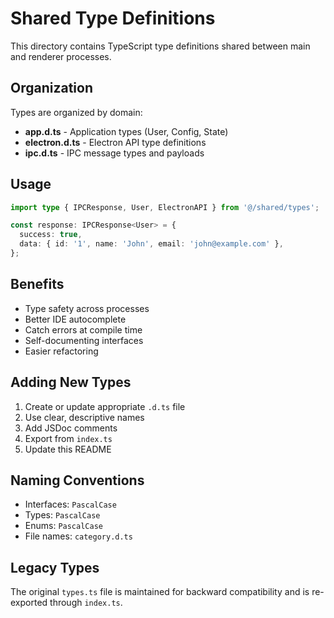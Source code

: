 # Shared Type Definitions

This directory contains TypeScript type definitions shared between main and renderer processes.

## Organization

Types are organized by domain:

- **app.d.ts** - Application types (User, Config, State)
- **electron.d.ts** - Electron API type definitions
- **ipc.d.ts** - IPC message types and payloads

## Usage

```typescript
import type { IPCResponse, User, ElectronAPI } from '@/shared/types';

const response: IPCResponse<User> = {
  success: true,
  data: { id: '1', name: 'John', email: 'john@example.com' },
};
```

## Benefits

- Type safety across processes
- Better IDE autocomplete
- Catch errors at compile time
- Self-documenting interfaces
- Easier refactoring

## Adding New Types

1. Create or update appropriate `.d.ts` file
2. Use clear, descriptive names
3. Add JSDoc comments
4. Export from `index.ts`
5. Update this README

## Naming Conventions

- Interfaces: `PascalCase`
- Types: `PascalCase`
- Enums: `PascalCase`
- File names: `category.d.ts`

## Legacy Types

The original `types.ts` file is maintained for backward compatibility and is re-exported through `index.ts`.
